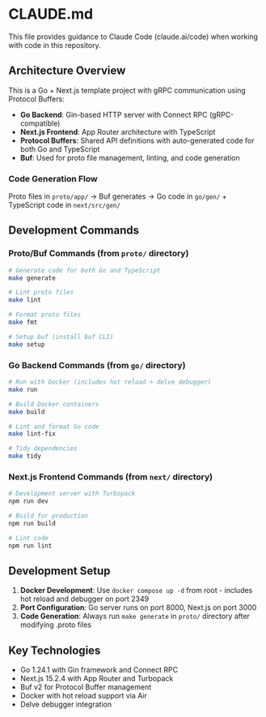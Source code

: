 # CLAUDE.md

This file provides guidance to Claude Code (claude.ai/code) when working with code in this repository.

## Architecture Overview

This is a Go + Next.js template project with gRPC communication using Protocol Buffers:

- **Go Backend**: Gin-based HTTP server with Connect RPC (gRPC-compatible)
- **Next.js Frontend**: App Router architecture with TypeScript
- **Protocol Buffers**: Shared API definitions with auto-generated code for both Go and TypeScript
- **Buf**: Used for proto file management, linting, and code generation

### Code Generation Flow
Proto files in `proto/app/` → Buf generates → Go code in `go/gen/` + TypeScript code in `next/src/gen/`

## Development Commands

### Proto/Buf Commands (from `proto/` directory)
```bash
# Generate code for both Go and TypeScript
make generate

# Lint proto files
make lint

# Format proto files
make fmt

# Setup buf (install buf CLI)
make setup
```

### Go Backend Commands (from `go/` directory)
```bash
# Run with Docker (includes hot reload + delve debugger)
make run

# Build Docker containers
make build

# Lint and format Go code
make lint-fix

# Tidy dependencies
make tidy
```

### Next.js Frontend Commands (from `next/` directory)
```bash
# Development server with Turbopack
npm run dev

# Build for production
npm run build

# Lint code
npm run lint
```

## Development Setup

1. **Docker Development**: Use `docker compose up -d` from root - includes hot reload and debugger on port 2349
2. **Port Configuration**: Go server runs on port 8000, Next.js on port 3000
3. **Code Generation**: Always run `make generate` in `proto/` directory after modifying .proto files

## Key Technologies

- Go 1.24.1 with Gin framework and Connect RPC
- Next.js 15.2.4 with App Router and Turbopack
- Buf v2 for Protocol Buffer management
- Docker with hot reload support via Air
- Delve debugger integration
